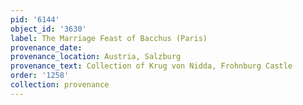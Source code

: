 ```yaml
---
pid: '6144'
object_id: '3630'
label: The Marriage Feast of Bacchus (Paris)
provenance_date:
provenance_location: Austria, Salzburg
provenance_text: Collection of Krug von Nidda, Frohnburg Castle
order: '1258'
collection: provenance
---
```

